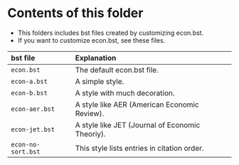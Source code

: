 <!--
Author:         Shiro Takeda
e-mail          <shiro.takeda@gmail.com>
First-written:  <2016-03-16>
Time-stamp:     <2017-07-30 21:33:13 st>
-->

Contents of this folder
==============================

+ This folders includes bst files created by customizing econ.bst.
+ If you want to customize econ.bst, see these files.

| bst file         | Explanation                                                 |
|:---------------------|:--------------------------------------------------------|
| `econ.bst`  | The default econ.bst file. |
| `econ-a.bst` | A simple style. |
| `econ-b.bst` | A style with much decoration. |
| `econ-aer.bst` | A style like AER (American Economic Review). | 
| `econ-jet.bst` | A style like JET (Journal of Economic Theoriy). | 
| `econ-no-sort.bst` | This style lists entries in citation order. | 

<!--
--------------------
Local Variables:
mode: markdown
fill-column: 90
coding: utf-8-dos
End:
-->


